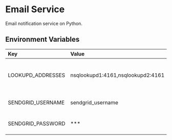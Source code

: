 # Email Service
Email notification service on Python.

## Environment Variables

Key | Value | Description
:-- | :-- | :-- 
LOOKUPD_ADDRESSES | nsqlookupd1:4161,nsqlookupd2:4161 | TCP addresses for nsqlookupd instances.
SENDGRID_USERNAME | sendgrid_username | Sendgrid account user name.
SENDGRID_PASSWORD | *** | Sendgrid account password.
